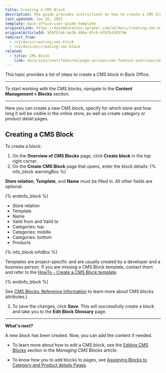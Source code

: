 ```yaml
---
title: Creating a CMS Block
description: The guide provides instructions on how to create a CMS block in the Back Office.
last_updated: Jan 26, 2022
template: back-office-user-guide-template
originalLink: https://documentation.spryker.com/v2/docs/creating-cms-block
originalArticleId: 9f8fb7e6-be36-4b6e-8fcb-6f87b4383f0e
redirect_from:
  - /v2/docs/creating-cms-block
  - /v2/docs/en/creating-cms-block
related:
  - title: CMS Block
    link: docs/scos/user/features/page.version/cms-feature-overview/cms-blocks-overview.html
---
```


This topic provides a list of steps to create a CMS block in Back Office.
***
To start working with the CMS blocks, navigate to the **Content Management > Blocks** section.
***
Here you can create a new CMS block, specify for which store and how long it will be visible in the online store, as well as create category or product detail pages.

## Creating a CMS Block

To create a block:

1. On the **Overview of CMS Blocks** page,  click  **Create block** in the top right corner.
2. On the **Create CMS Block** page that opens, enter the block details:
  {% info_block warningBox %}
  
  **Store relation**, **Template**, and **Name** must be filled in. All other fields are optional.
  
  {% endinfo_block %}

* Store relation
* Template
* Name
* Valid from and Valid to
* Categories: top
* Categories: middle
* Categories: bottom
* Products

{% info_block infoBox %}

Templates are project-specific and are usually created by a developer and a business person. If you are missing a CMS Block template, contact them and refer to the [HowTo - Create a CMS Block template](/docs/scos/dev/tutorials/201903.0/howtos/feature-howtos/cms/howto-create-cms-templates.html#adding-a-template-for-a-cms-block).

{% endinfo_block %}

See [CMS Blocks: Reference Information](/docs/scos/user/back-office-user-guides/{{page.version}}/content-management/blocks/references/cms-block-reference-information.html) to learn more about CMS blocks attributes.)

3. To save the changes, click **Save**. This will successfully create a block and take you to the **Edit Block Glossary** page.

***

**What's next?**

A new block has been created. Now, you can add the content if needed.

* To learn more about how to edit a CMS block, see the [Editing CMS Blocks](/docs/scos/user/back-office-user-guides/{{page.version}}/content/blocks/managing-cms-blocks.html#editing-blocks) section in the _Managing CMS Blocks_ article.

* To know how you to add blocks to pages, see [Assigning Blocks to Category and Product details Pages](/docs/scos/user/back-office-user-guides/{{page.version}}/content/blocks/assigning-blocks-to-category-or-product-pages.html).
